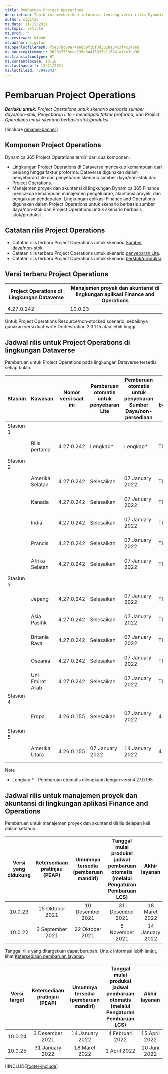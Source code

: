 ```yaml
---
title: Pembaruan Project Operations
description: Topik ini memberikan informasi tentang versi rilis Dynamics 365 Project Operations.
author: sigitac
ms.date: 11/15/2021
ms.topic: article
ms.prod: ''
ms.reviewer: kfend
ms.author: sigitac
ms.openlocfilehash: f5e37bc90a74e6bc9f1bf3d3820a34c3f4c3496d
ms.sourcegitcommit: 9d20e7738cce195d344f5925a115741a1ce3ca36
ms.translationtype: HT
ms.contentlocale: id-ID
ms.lasthandoff: 12/21/2021
ms.locfileid: "7942843"
---
```

# <a name="project-operations-updates"></a>Pembaruan Project Operations

_**Berlaku untuk:** Project Operations untuk skenario berbasis sumber daya/non-stok, Penyebaran Lite - menangani faktur proforma, dan Project Operations untuk skenario berbasis stok/produksi_

[!include [rename-banner](~/includes/cc-data-platform-banner.md)]

## <a name="project-operations-components"></a>Komponen Project Operations

Dynamics 365 Project Operations terdiri dari dua komponen:

- Lingkungan Project Operations di Dataverse mencakup kemampuan dari peluang hingga faktur proforma. Dataverse digunakan dalam penyebaran Lite dan penyebaran skenario sumber daya/non-stok dari Project Operations.
- Manajemen proyek dan akuntansi di lingkungan Dynamics 365 Finance mencakup kemampuan manajemen pengeluaran, akuntansi proyek, dan pengakuan pendapatan. Lingkungan aplikasi Finance and Operations digunakan dalam Project Operations untuk skenario berbasis sumber daya/non-stok dan Project Operations untuk skenario berbasis stok/produksi.

## <a name="project-operations-release-notes"></a>Catatan rilis Project Operations
- Catatan rilis terbaru Project Operations untuk skenario [Sumber daya/non-stok](whats-new-dec-2021-resource-based.md).
- Catatan rilis terbaru Project Operations untuk skenario [penyebaran Lite](../pro/whats-new/whats-new-dec-2021-lite.md).
- Catatan rilis terbaru Project Operations untuk skenario [berstok/produksi](../prod-pma/whats-new/whats-new-oct-2021-stocked.md).

## <a name="project-operations-latest-version"></a>Versi terbaru Project Operations

| Project Operations di Lingkungan Dataverse | Manajemen proyek dan akuntansi di lingkungan aplikasi Finance and Operations | 
| --- | --- |
| 4.27.0.242 | 10.0.23 |

Untuk Project Operations Resource/non-stocked scenario, sebaiknya gunakan versi dual-write Orchestration 2.3.1.15 atau lebih tinggi.

## <a name="release-schedule-for-project-operations-on-dataverse-environment"></a>Jadwal rilis untuk Project Operations di lingkungan Dataverse

Pembaruan untuk Project Operations pada lingkungan Dataverse tersedia setiap bulan. 

| Stasiun | Kawasan | Nomor versi saat ini | Pembaruan otomatis untuk penyebaran Lite | Pembaruan otomatis untuk penyebaran Sumber Daya/non-persediaan | Nomor Versi berikutnya | Versi berikutnya yang tersedia secara umum |
|-----------|-----------------------|-----------------|--------------------|---------------------|---------------------|---------------------|
| Stasiun 1 |   &nbsp;              |    &nbsp;       | &nbsp;             |      &nbsp;         |      &nbsp;         |      &nbsp;         |
|   &nbsp;  | Rilis pertama         |  4.27.0.242     | Lengkap*          | Lengkap*           | TBD                 | 14 January 2022    |
| Stasiun 2 |   &nbsp;              |    &nbsp;       | &nbsp;             |      &nbsp;         |      &nbsp;         |      &nbsp;         |
|   &nbsp;  | Amerika Selatan         |  4.27.0.242     | Selesaikan           | 07 January 2022    | TBD                 | 14 January 2022    |
|   &nbsp;  | Kanada                |  4.27.0.242     | Selesaikan           | 07 January 2022    | TBD                 | 14 January 2022    |
|   &nbsp;  | India                 |  4.27.0.242     | Selesaikan           | 07 January 2022    | TBD                 | 14 January 2022    |
|   &nbsp;  | Prancis                |  4.27.0.242     | Selesaikan           | 07 January 2022    | TBD                 | 14 January 2022    |
|   &nbsp;  | Afrika Selatan          |  4.27.0.242     | Selesaikan           | 07 January 2022    | TBD                 | 14 January 2022    |
| Stasiun 3 |      &nbsp;           |     &nbsp;      |     &nbsp;         |      &nbsp;         |      &nbsp;         |      &nbsp;         |
|   &nbsp;  | Jepang                 |  4.27.0.242     | Selesaikan           | 07 January 2022    | TBD                 | 21 January 2022    |
|   &nbsp;  | Asia Pasifik          |  4.27.0.242     | Selesaikan           | 07 January 2022    | TBD                 | 21 January 2022    |
|   &nbsp;  | Britania Raya         |  4.27.0.242     | Selesaikan           | 07 January 2022    | TBD                 | 21 January 2022    |
|   &nbsp;  | Oseania               |  4.27.0.242     | Selesaikan           | 07 January 2022    | TBD                 | 21 January 2022    |
|   &nbsp;  | Uni Emirat Arab  |  4.27.0.242     | Selesaikan           | 07 January 2022    | TBD                 | 21 January 2022    |
| Stasiun 4 |     &nbsp;            |     &nbsp;      |     &nbsp;         |      &nbsp;         |      &nbsp;         |      &nbsp;         |
|   &nbsp;  | Eropa                |  4.26.0.155     | Selesaikan           | 07 January 2022    | 4.27.0.242          | 10 January 2022    |
| Stasiun 5 |     &nbsp;            |     &nbsp;      |     &nbsp;         |      &nbsp;         |      &nbsp;         |      &nbsp;         |
|   &nbsp;  | Amerika Utara         |  4.26.0.155     | 07 January 2022   | 14 January 2022    | 4.27.0.242          | 17 January 2022    |

>[!Note]
> - Lengkap * - Pembaruan otomatis dilengkapi dengan versi 4.27.0.195.


## <a name="release-schedule-for-project-management-and-accounting-in-the-finance-and-operations-apps-environment"></a>Jadwal rilis untuk manajemen proyek dan akuntansi di lingkungan aplikasi Finance and Operations

Pembaruan untuk manajemen proyek dan akuntansi dirilis delapan kali dalam setahun.

|Versi yang didukung| Ketersediaan pratinjau (PEAP) | Umumnya tersedia (pembaruan mandiri) | Tanggal mulai produksi jadwal pembaruan otomatis (melalui Pengaturan Pembaruan LCS) |   Akhir layanan   |
|:---------------:|:---------------------------:|:---------------------------------:|:--------------------------------------------------------------------:|:------------------:|
|     10.0.23     |      15 Oktober 2021       |        10 Desember 2021          |                          31 Desember 2021                           | 18 Maret 2022     |
|     10.0.22     |      3 September 2021      |        22 Oktober 2021           |                          5 November 2021                            | 14 January 2022   |


Tanggal rilis yang ditargetkan dapat berubah. Untuk informasi lebih lanjut, lihat [Ketersediaan pembaruan layanan](/dynamics365/fin-ops-core/fin-ops/get-started/public-preview-releases?toc=%2fdynamics365%2ffinance%2ftoc.json).

|Versi target | Ketersediaan pratinjau (PEAP) | Umumnya tersedia (pembaruan mandiri) | Tanggal mulai produksi jadwal pembaruan otomatis (melalui Pengaturan Pembaruan LCS) |   Akhir layanan   |
|:---------------:|:---------------------------:|:---------------------------------:|:--------------------------------------------------------------------:|:------------------:|
|     10.0.24     |      3 Desember 2021       |        14 January 2022           |                          4 Februari 2022                            | 15 April 2022     |
|     10.0.25     |      31 January 2022       |        18 Maret 2022             |                          1 April 2022                               | 10 Juni 2022      |

[!INCLUDE[footer-include](../includes/footer-banner.md)]

